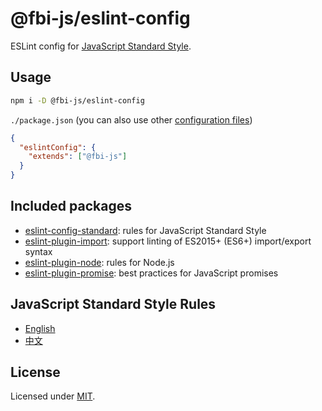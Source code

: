 # @fbi-js/eslint-config

ESLint config for [JavaScript Standard Style](https://standardjs.com/).

## Usage

```bash
npm i -D @fbi-js/eslint-config
```

`./package.json` (you can also use other [configuration files](https://eslint.org/docs/user-guide/configuring#using-configuration-files-1))

```json
{
  "eslintConfig": {
    "extends": ["@fbi-js"]
  }
}
```

## Included packages

- [eslint-config-standard](https://github.com/standard/eslint-config-standard): rules for JavaScript Standard Style
- [eslint-plugin-import](https://github.com/benmosher/eslint-plugin-import): support linting of ES2015+ (ES6+) import/export syntax
- [eslint-plugin-node](https://github.com/mysticatea/eslint-plugin-node): rules for Node.js
- [eslint-plugin-promise](https://github.com/xjamundx/eslint-plugin-promise): best practices for JavaScript promises

## JavaScript Standard Style Rules

- [English](https://standardjs.com/rules.html)
- [中文](https://standardjs.com/rules-zhcn.html)

## License

Licensed under [MIT](https://opensource.org/licenses/MIT).
